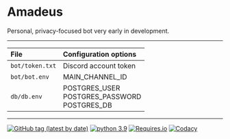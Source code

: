 # Amadeus

Personal, privacy-focused bot very early in development.

---------------------------------------------------------------------------
| File            | Configuration options                                 |
| :-------------- | :---------------------------------------------------- |
| `bot/token.txt` | Discord account token                                 |
| `bot/bot.env`   | MAIN_CHANNEL_ID                                       |
| `db/db.env`     | POSTGRES_USER<br />POSTGRES_PASSWORD<br />POSTGRES_DB |
---------------------------------------------------------------------------

[![GitHub tag (latest by date)](https://img.shields.io/github/v/tag/Tawmy/AmadeusBotNeo)](https://github.com/Tawmy/AmadeusBotNeo/tags) [![python 3.9](https://img.shields.io/badge/python-3.9-blue.svg)](https://python.org) [![Requires.io](https://img.shields.io/requires/github/Tawmy/AmadeusBotNeo)](https://requires.io/github/Tawmy/AmadeusBotNeo/requirements/) [![Codacy](https://img.shields.io/codacy/grade/bba9cf4d72fd470193053299e83ae157)](https://app.codacy.com/gh/Tawmy/AmadeusBotNeo)
